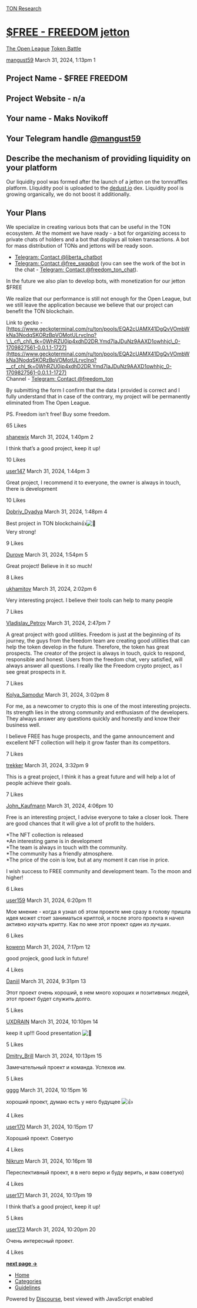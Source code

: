 [TON Research](/)

# [$FREE - FREEDOM jetton](/t/free-freedom-jetton/2221)

[The Open League](/c/the-open-league/token-leaderboard/57)  [Token Battle](/c/the-open-league/token-leaderboard/57) 

    

[mangust59](https://tonresear.ch/u/mangust59)  March 31, 2024, 1:13pm  1

## [](#project-name-free-freedom-1)Project Name - $FREE FREEDOM

## [](#project-website-na-2)Project Website - n/a

## [](#your-name-maks-novikoff-3)Your name - Maks Novikoff

## [](#your-telegram-handle-mangust59-4)Your Telegram handle [@mangust59](/u/mangust59)

## [](#describe-the-mechanism-of-providing-liquidity-on-your-platform-5)Describe the mechanism of providing liquidity on your platform

Our liquidity pool was formed after the launch of a jetton on the tonnraffles platform. Lliquidity pool is uploaded to the [dedust.io](http://dedust.io) dex. Liquidity pool is growing organically, we do not boost it additionally.

## [](#your-plans-6)Your Plans

We specialize in creating various bots that can be useful in the TON ecosystem. At the moment we have ready - a bot for organizing access to private chats of holders and a bot that displays all token transactions. A bot for mass distribution of TONs and jettons will be ready soon.

*   [Telegram: Contact @liberta\_chatbot](http://t.me/liberta_chatbot)
*   [Telegram: Contact @free\_swapbot](http://t.me/free_swapbot) (you can see the work of the bot in the chat - [Telegram: Contact @freedom\_ton\_chat](http://t.me/freedom_ton_chat)).

In the future we also plan to develop bots, with monetization for our jetton $FREE

We realize that our performance is still not enough for the Open League, but we still leave the application because we believe that our project can benefit the TON blockchain.

Link to gecko - [https://www.geckoterminal.com/ru/ton/pools/EQA2cUAMX41DgQvVOmbWkNa3NodqSKORzBpVOMotULrvcInq?\_\_cf\_chl\_tk=0WhRZU0jp4xdhD2DR.Ymd7IaJDuNz9AAXD1owhhjc\_0-1709827561-0.0.1.1-1727](https://www.geckoterminal.com/ru/ton/pools/EQA2cUAMX41DgQvVOmbWkNa3NodqSKORzBpVOMotULrvcInq?__cf_chl_tk=0WhRZU0jp4xdhD2DR.Ymd7IaJDuNz9AAXD1owhhjc_0-1709827561-0.0.1.1-1727)  
Channel - [Telegram: Contact @freedom\_ton](http://t.me/freedom_ton)

By submitting the form I confirm that the data I provided is correct and I fully understand that in case of the contrary, my project will be permanently eliminated from The Open League.

PS. Freedom isn’t free! Buy some freedom.

  65 Likes

[shanewix](https://tonresear.ch/u/shanewix) March 31, 2024, 1:40pm  2

I think that’s a good project, keep it up!

  10 Likes

[user147](https://tonresear.ch/u/user147) March 31, 2024, 1:44pm  3

Great project, I recommend it to everyone, the owner is always in touch, there is development

  10 Likes

[Dobriy\_Dyadya](https://tonresear.ch/u/Dobriy_Dyadya) March 31, 2024, 1:48pm  4

Best project in TON blockchain​:+1:![:mechanical_arm:](https://tonresear.ch/images/emoji/twitter/mechanical_arm.png?v=12 ":mechanical_arm:")  
Very strong!

  9 Likes

[Durove](https://tonresear.ch/u/Durove) March 31, 2024, 1:54pm  5

Great project! Believe in it so much!

  8 Likes

[ukhamitov](https://tonresear.ch/u/ukhamitov) March 31, 2024, 2:02pm  6

Very interesting project. I believe their tools can help to many people

  7 Likes

[Vladislav\_Petrov](https://tonresear.ch/u/Vladislav_Petrov) March 31, 2024, 2:47pm  7

A great project with good utilities. Freedom is just at the beginning of its journey, the guys from the freedom team are creating good utilities that can help the token develop in the future. Therefore, the token has great prospects. The creator of the project is always in touch, quick to respond, responsible and honest. Users from the freedom chat, very satisfied, will always answer all questions. I really like the Freedom crypto project, as I see great prospects in it.

  7 Likes

[Kolya\_Samodur](https://tonresear.ch/u/Kolya_Samodur) March 31, 2024, 3:02pm  8

For me, as a newcomer to crypto this is one of the most interesting projects. Its strength lies in the strong community and enthusiasm of the developers. They always answer any questions quickly and honestly and know their business well.

I believe FREE has huge prospects, and the game announcement and excellent NFT collection will help it grow faster than its competitors.

  7 Likes

[trekker](https://tonresear.ch/u/trekker) March 31, 2024, 3:32pm  9

This is a great project, I think it has a great future and will help a lot of people achieve their goals.

  7 Likes

[John\_Kaufmann](https://tonresear.ch/u/John_Kaufmann) March 31, 2024, 4:06pm  10

Free is an interesting project, I advise everyone to take a closer look. There are good chances that it will give a lot of profit to the holders.

\*The NFT collection is released  
\*An interesting game is in development  
\*The team is always in touch with the community.  
\*The community has a friendly atmosphere.  
\*The price of the coin is low, but at any moment it can rise in price.

I wish success to FREE community and development team. To the moon and higher!

  6 Likes

[user159](https://tonresear.ch/u/user159) March 31, 2024, 6:20pm  11

Мое мнение - когда я узнал об этом проекте мне сразу в голову пришла идея может стоит заниматься криптой, и после этого проекта я начел активно изучать крипту. Как по мне этот проект один из лучших.

  6 Likes

[kowenn](https://tonresear.ch/u/kowenn) March 31, 2024, 7:17pm  12

good projeck, good luck in future!

  4 Likes

[Daniil](https://tonresear.ch/u/Daniil) March 31, 2024, 9:31pm  13

Этот проект очень хороший, в нем много хороших и позитивных людей, этот проект будет служить долго.

  5 Likes

[UXDRAIN](https://tonresear.ch/u/UXDRAIN) March 31, 2024, 10:10pm  14

keep it up!!! Good presentation ![:pleading_face:](https://tonresear.ch/images/emoji/twitter/pleading_face.png?v=12 ":pleading_face:")

  5 Likes

[Dmitry\_Brill](https://tonresear.ch/u/Dmitry_Brill) March 31, 2024, 10:13pm  15

Замечательный проект и команда. Успехов им.

  5 Likes

[gggg](https://tonresear.ch/u/gggg) March 31, 2024, 10:15pm  16

хороший проект, думаю есть у него будущее ![:+1:](https://tonresear.ch/images/emoji/twitter/+1.png?v=12 ":+1:")

  4 Likes

[user170](https://tonresear.ch/u/user170) March 31, 2024, 10:15pm  17

Хороший проект. Советую

  4 Likes

[Nikrum](https://tonresear.ch/u/Nikrum) March 31, 2024, 10:16pm  18

Переспективный проект, я в него верю и буду верить, и вам советую)

  4 Likes

[user171](https://tonresear.ch/u/user171) March 31, 2024, 10:17pm  19

I think that’s a good project, keep it up!

  5 Likes

[user173](https://tonresear.ch/u/user173) March 31, 2024, 10:20pm  20

Очень интересный проект.

  4 Likes

**[next page →](/t/free-freedom-jetton/2221?page=2)**

*   [Home](/)
*   [Categories](/categories)
*   [Guidelines](/guidelines)

Powered by [Discourse](https://www.discourse.org), best viewed with JavaScript enabled